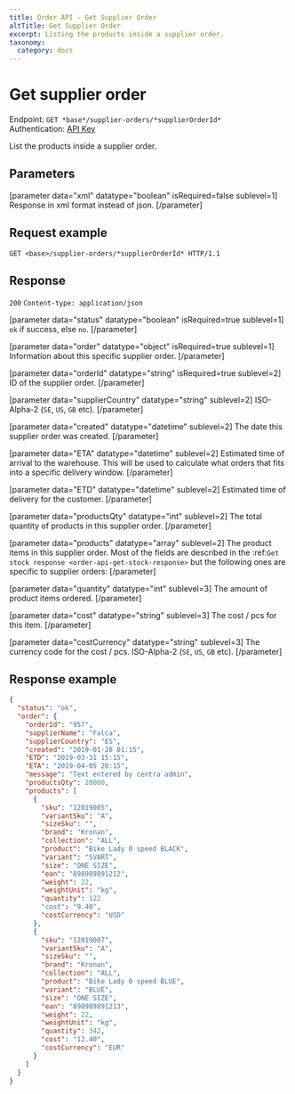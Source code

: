 ```yaml
---
title: Order API - Get Supplier Order
altTitle: Get Supplier Order
excerpt: Listing the products inside a supplier order.
taxonomy:
  category: docs
---
```


# Get supplier order

Endpoint: `GET *base*/supplier-orders/*supplierOrderId*`  
Authentication: [API Key](/api-references/api-intro#authentication)

List the products inside a supplier order.

## Parameters

[parameter data="xml" datatype="boolean" isRequired=false sublevel=1]
Response in xml format instead of json.
[/parameter]

## Request example

`GET <base>/supplier-orders/*supplierOrderId* HTTP/1.1`

## Response

`200` `Content-type: application/json`

[parameter data="status" datatype="boolean" isRequired=true sublevel=1]
``ok`` if success, else ``no``.
[/parameter]

[parameter data="order" datatype="object" isRequired=true sublevel=1]
Information about this specific supplier order.
[/parameter]

[parameter data="orderId" datatype="string" isRequired=true sublevel=2]
ID of the supplier order.
[/parameter]

[parameter data="supplierCountry" datatype="string" sublevel=2]
ISO-Alpha-2 (``SE``, ``US``, ``GB`` etc).
[/parameter]

[parameter data="created" datatype="datetime" sublevel=2]
The date this supplier order was created.
[/parameter]

[parameter data="ETA" datatype="datetime" sublevel=2]
Estimated time of arrival to the warehouse. This will be used to calculate what orders that fits into a specific delivery window.
[/parameter]

[parameter data="ETD" datatype="datetime" sublevel=2]
Estimated time of delivery for the customer.
[/parameter]

[parameter data="productsQty" datatype="int" sublevel=2]
The total quantity of products in this supplier order.
[/parameter]

[parameter data="products" datatype="array" sublevel=2]
The product items in this supplier order. Most of the fields are described in the :ref:`Get stock response <order-api-get-stock-response>` but the following ones are specific to supplier orders:
[/parameter]

[parameter data="quantity" datatype="int" sublevel=3]
The amount of product items ordered.
[/parameter]

[parameter data="cost" datatype="string" sublevel=3]
The cost / pcs for this item.
[/parameter]

[parameter data="costCurrency" datatype="string" sublevel=3]
The currency code for the cost / pcs. ISO-Alpha-2 (``SE``, ``US``, ``GB`` etc).
[/parameter]

## Response example

```json
{
  "status": "ok",
  "order": {
    "orderId": "957",
    "supplierName": "Falca",
    "supplierCountry": "ES",
    "created": "2019-01-28 01:15",
    "ETD": "2019-03-31 15:15",
    "ETA": "2019-04-05 20:15",
    "message": "Text entered by centra admin",
    "productsQty": 20000,
    "products": [
      {
        "sku": "12019005",
        "variantSku": "A",
        "sizeSku": "",
        "brand": "Kronan",
        "collection": "ALL",
        "product": "Bike Lady 0 speed BLACK",
        "variant": "SVART",
        "size": "ONE SIZE",
        "ean": "898989891212",
        "weight": 22,
        "weightUnit": "kg",
        "quantity": 122
        "cost": "9.40",
        "costCurrency": "USD"
      },
      {
        "sku": "12019007",
        "variantSku": "A",
        "sizeSku": "",
        "brand": "Kronan",
        "collection": "ALL",
        "product": "Bike Lady 0 speed BLUE",
        "variant": "BLUE",
        "size": "ONE SIZE",
        "ean": "898989891213",
        "weight": 22,
        "weightUnit": "kg",
        "quantity": 342,
        "cost": "12.40",
        "costCurrency": "EUR"
      }
    ]
  }
}
```